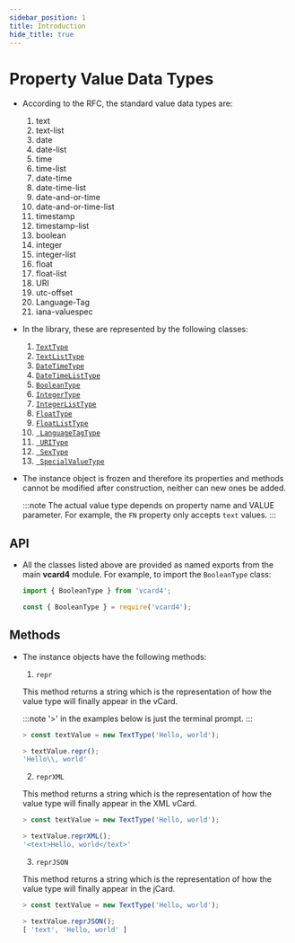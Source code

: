 ```yaml
---
sidebar_position: 1
title: Introduction
hide_title: true
---
```


# Property Value Data Types

* According to the RFC, the standard value data types are:
    1. text
    2. text-list
    3. date
    4. date-list
    5. time
    6. time-list
    7. date-time
    8. date-time-list
    9. date-and-or-time
    10. date-and-or-time-list
    11. timestamp
    12. timestamp-list
    13. boolean
    14. integer
    15. integer-list
    16. float
    17. float-list
    18. URI
    19. utc-offset
    20. Language-Tag
    21. iana-valuespec

* In the library, these are represented by the following classes:
    1. [`TextType`](texttype-and-textlisttype)
    2. [`TextListType`](texttype-and-textlisttype)
    3. [`DateTimeType`](datetimetype)
    4. [`DateTimeListType`](datetimelisttype)
    5. [`BooleanType`](booleantype)
    6. [`IntegerType`](integertype-and-integerlisttype)
    7. [`IntegerListType`](integertype-and-integerlisttype)
    8. [`FloatType`](floattype-and-floatlisttype)
    9. [`FloatListType`](floattype-and-floatlisttype)
    10. [` LanguageTagType`](languagetagtype)
    11. [` URIType`](uritype)
    12. [` SexType`](sextype)
    13. [` SpecialValueType`](specialvaluetype)

* The instance object is frozen and therefore its properties and methods cannot be modified after construction, neither can new ones be added.

  :::note
  The actual value type depends on property name and VALUE parameter. For example, the ```FN``` property only accepts ```text``` values.
  :::

## API

* All the classes listed above are provided as named exports from the main __vcard4__ module. For example, to import the `BooleanType` class:

  ```js title=ESM
  import { BooleanType } from 'vcard4';
  ```

  ```js title=commonjs
  const { BooleanType } = require('vcard4');
  ```

## Methods

* The instance objects have the following methods:

  1. `repr`

    This method returns a string which is the representation of how the value type will finally appear in the vCard.

    :::note
    '>' in the examples below is just the terminal prompt.
    :::

    ```js
    > const textValue = new TextType('Hello, world');

    > textValue.repr();
    'Hello\\, world'
    ```

  2. `reprXML`

    This method returns a string which is the representation of how the value type will finally appear in the XML vCard.

    ```js
    > const textValue = new TextType('Hello, world');

    > textValue.reprXML();
    '<text>Hello, world</text>'
    ```

  3. `reprJSON` 

    This method returns a string which is the representation of how the value type will finally appear in the jCard.

    ```js
    > const textValue = new TextType('Hello, world');

    > textValue.reprJSON();
    [ 'text', 'Hello, world' ]
    ```
